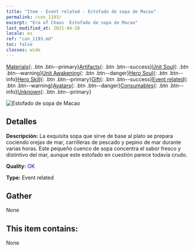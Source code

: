 ```yaml
---
title: "Item - Event related - Estofado de sopa de Macao"
permalink: /con_1193/
excerpt: "Era of Chaos  Estofado de sopa de Macao"
last_modified_at: 2021-04-28
locale: es
ref: "con_1193.md"
toc: false
classes: wide
---
```

 [Materials](/ItemsES/){: .btn .btn--primary}[Artifacts](/ItemsES/Artifacts/){: .btn .btn--success}[Unit Soul](/ItemsES/UnitSoul/){: .btn .btn--warning}[Unit Awakening](/ItemsES/UnitAwakening/){: .btn .btn--danger}[Hero Soul](/ItemsES/HeroSoul/){: .btn .btn--info}[Hero Skill](/ItemsES/HeroSkill/){: .btn .btn--primary}[Gift](/ItemsES/Gift/){: .btn .btn--success}[Event related](/ItemsES/Events/){: .btn .btn--warning}[Avatars](/ItemsES/Avatars/){: .btn .btn--danger}[Consumables](/ItemsES/Consumables/){: .btn .btn--info}[Unknown](/ItemsES/Unknown/){: .btn .btn--primary}

 ![Estofado de sopa de Macao](/images/t/i_81513331.png)

## Detalles
 **Descripción:** La exquisita sopa que sirve de base al plato se prepara cociendo orejas de mar, carrilleras de pescado y pepino de mar durante varias horas. Este pequeño cuenco de sopa concentra el sabor fresco y distintivo del mar, aunque este estofado en cuestión parece todavía crudo.

 **Quality:** <span style="color: #0000CD">OK</span>

 **Type:** Event related

## Gather

  None

## This item contains:

  None

